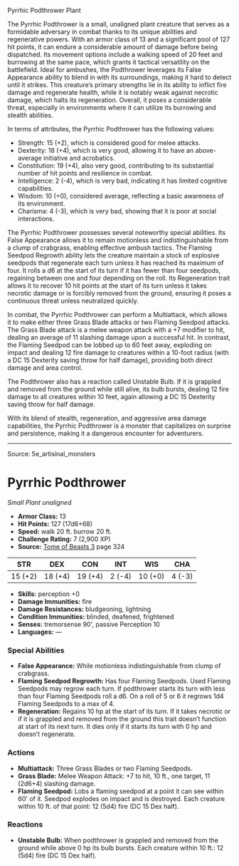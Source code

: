 <MonsterName/>Pyrrhic Podthrower</MonsterName>
<CreatureType/>Plant</CreatureType>

<summary>The Pyrrhic Podthrower is a small, unaligned plant creature that serves as a formidable adversary in combat thanks to its unique abilities and regenerative powers. With an armor class of 13 and a significant pool of 127 hit points, it can endure a considerable amount of damage before being dispatched. Its movement options include a walking speed of 20 feet and burrowing at the same pace, which grants it tactical versatility on the battlefield. Ideal for ambushes, the Podthrower leverages its False Appearance ability to blend in with its surroundings, making it hard to detect until it strikes. This creature’s primary strengths lie in its ability to inflict fire damage and regenerate health, while it is notably weak against necrotic damage, which halts its regeneration. Overall, it poses a considerable threat, especially in environments where it can utilize its burrowing and stealth abilities.</summary>

<detail>

In terms of attributes, the Pyrrhic Podthrower has the following values: 
- Strength: 15 (+2), which is considered good for melee attacks.
- Dexterity: 18 (+4), which is very good, allowing it to have an above-average initiative and acrobatics.
- Constitution: 19 (+4), also very good, contributing to its substantial number of hit points and resilience in combat.
- Intelligence: 2 (-4), which is very bad, indicating it has limited cognitive capabilities.
- Wisdom: 10 (+0), considered average, reflecting a basic awareness of its environment.
- Charisma: 4 (-3), which is very bad, showing that it is poor at social interactions.

The Pyrrhic Podthrower possesses several noteworthy special abilities. Its False Appearance allows it to remain motionless and indistinguishable from a clump of crabgrass, enabling effective ambush tactics. The Flaming Seedpod Regrowth ability lets the creature maintain a stock of explosive seedpods that regenerate each turn unless it has reached its maximum of four. It rolls a d6 at the start of its turn if it has fewer than four seedpods, regaining between one and four depending on the roll. Its Regeneration trait allows it to recover 10 hit points at the start of its turn unless it takes necrotic damage or is forcibly removed from the ground, ensuring it poses a continuous threat unless neutralized quickly.

In combat, the Pyrrhic Podthrower can perform a Multiattack, which allows it to make either three Grass Blade attacks or two Flaming Seedpod attacks. The Grass Blade attack is a melee weapon attack with a +7 modifier to hit, dealing an average of 11 slashing damage upon a successful hit. In contrast, the Flaming Seedpod can be lobbed up to 60 feet away, exploding on impact and dealing 12 fire damage to creatures within a 10-foot radius (with a DC 15 Dexterity saving throw for half damage), providing both direct damage and area control.

The Podthrower also has a reaction called Unstable Bulb. If it is grappled and removed from the ground while still alive, its bulb bursts, dealing 12 fire damage to all creatures within 10 feet, again allowing a DC 15 Dexterity saving throw for half damage.

With its blend of stealth, regeneration, and aggressive area damage capabilities, the Pyrrhic Podthrower is a monster that capitalizes on surprise and persistence, making it a dangerous encounter for adventurers.</detail>



---

Source: 5e_artisinal_monsters

# Pyrrhic Podthrower

*Small* *Plant* *unaligned*

- **Armor Class:** 13
- **Hit Points:** 127 (17d6+68)
- **Speed:** walk 20 ft. burrow 20 ft.
- **Challenge Rating:** 7 (2,900 XP)
- **Source:** [Tome of Beasts 3](https://koboldpress.com/kpstore/product/tome-of-beasts-3-for-5th-edition/) page 324

| STR | DEX | CON | INT | WIS | CHA |
| --- | --- | --- | --- | --- | --- |
| 15 (+2) | 18 (+4) | 19 (+4) | 2 (-4) | 10 (+0) | 4 (-3) |

- **Skills:** perception +0
- **Damage Immunities:** fire
- **Damage Resistances:** bludgeoning, lightning
- **Condition Immunities:** blinded, deafened, frightened
- **Senses:** tremorsense 90', passive Perception 10
- **Languages:** —

### Special Abilities

- **False Appearance:** While motionless indistinguishable from clump of crabgrass.
- **Flaming Seedpod Regrowth:** Has four Flaming Seedpods. Used Flaming Seedpods may regrow each turn. If podthrower starts its turn with less than four Flaming Seedpods roll a d6. On a roll of 5 or 6 it regrows 1d4 Flaming Seedpods to a max of 4.
- **Regeneration:** Regains 10 hp at the start of its turn. If it takes necrotic or if it is grappled and removed from the ground this trait doesn’t function at start of its next turn. It dies only if it starts its turn with 0 hp and doesn’t regenerate.

### Actions

- **Multiattack:** Three Grass Blades or two Flaming Seedpods.
- **Grass Blade:** Melee Weapon Attack: +7 to hit, 10 ft., one target, 11 (2d6+4) slashing damage.
- **Flaming Seedpod:** Lobs a flaming seedpod at a point it can see within 60' of it. Seedpod explodes on impact and is destroyed. Each creature within 10 ft. of that point: 12 (5d4) fire (DC 15 Dex half).

### Reactions

- **Unstable Bulb:** When podthrower is grappled and removed from the ground while above 0 hp its bulb bursts. Each creature within 10 ft.: 12 (5d4) fire (DC 15 Dex half).




